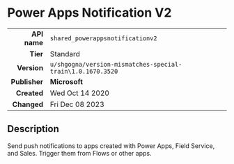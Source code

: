 # Power Apps Notification V2
| | |
|-:|-|
|**API name**|`shared_powerappsnotificationv2`|
|**Tier**|Standard|
|**Version**|`u/shgogna/version-mismatches-special-train\1.0.1670.3520`|
|**Publisher**|**Microsoft**|
|**Created**|Wed Oct 14 2020|
|**Changed**|Fri Dec 08 2023|

## Description
Send push notifications to apps created with Power Apps, Field Service, and Sales. Trigger them from Flows or other apps.
